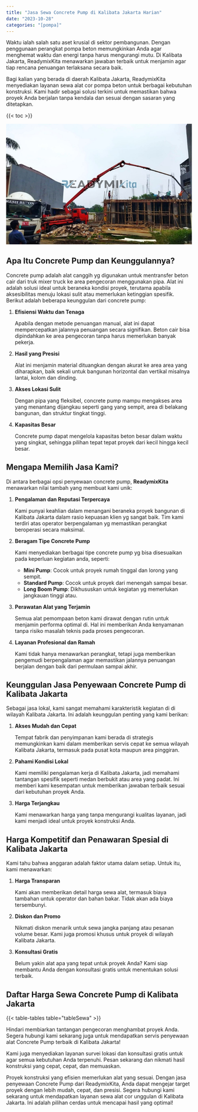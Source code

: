 ```yaml
---
title: "Jasa Sewa Concrete Pump di Kalibata Jakarta Harian"
date: "2023-10-28"
categories: "[pompa]"
---
```


Waktu ialah salah satu aset krusial di sektor pembangunan. Dengan penggunaan perangkat pompa beton memungkinkan Anda agar menghemat waktu dan energi tanpa harus mengurangi mutu. Di Kalibata Jakarta, ReadymixKita menawarkan jawaban terbaik untuk menjamin agar tiap rencana penuangan terlaksana secara baik.

Bagi kalian yang berada di daerah Kalibata Jakarta, ReadymixKita menyediakan layanan sewa alat cor pompa beton untuk berbagai kebutuhan konstruksi. Kami hadir sebagai solusi terkini untuk memastikan bahwa proyek Anda berjalan tanpa kendala dan sesuai dengan sasaran yang ditetapkan.

{{< toc >}}

![Jasa Sewa Concrete Pump di Kalibata Jakarta Harian](/images/pompa/sewa-pompa-16.jpg)

## Apa Itu Concrete Pump dan Keunggulannya?

Concrete pump adalah alat canggih yg digunakan untuk mentransfer beton cair dari truk mixer truck ke area pengecoran menggunakan pipa. Alat ini adalah solusi ideal untuk beraneka kondisi proyek, terutama apabila aksesibilitas menuju lokasi sulit atau memerlukan ketinggian spesifik. Berikut adalah beberapa keunggulan dari concrete pump:

1. **Efisiensi Waktu dan Tenaga**

   Apabila dengan metode penuangan manual, alat ini dapat mempercepatkan jalannya penuangan secara signifikan. Beton cair bisa dipindahkan ke area pengecoran tanpa harus memerlukan banyak pekerja.

2. **Hasil yang Presisi**

   Alat ini menjamin material dituangkan dengan akurat ke area area yang diharapkan, baik sekali untuk bangunan horizontal dan vertikal misalnya lantai, kolom dan dinding.

3. **Akses Lokasi Sulit**

   Dengan pipa yang fleksibel, concrete pump mampu mengakses area yang menantang dijangkau seperti gang yang sempit, area di belakang bangunan, dan struktur tingkat tinggi.

4. **Kapasitas Besar**

   Concrete pump dapat mengelola kapasitas beton besar dalam waktu yang singkat, sehingga pilihan tepat tepat proyek dari kecil hingga kecil besar.

## Mengapa Memilih Jasa Kami?

Di antara berbagai opsi penyewaan concrete pump, **ReadymixKita** menawarkan nilai tambah yang membuat kami unik:

1. **Pengalaman dan Reputasi Terpercaya**

   Kami punyai keahlian dalam menangani beraneka proyek bangunan di Kalibata Jakarta dalam rasio kepuasan klien yg sangat baik. Tim kami terdiri atas operator berpengalaman yg memastikan perangkat beroperasi secara maksimal.

2. **Beragam Tipe Concrete Pump**

   Kami menyediakan berbagai tipe concrete pump yg bisa disesuaikan pada keperluan kegiatan anda, seperti:
   - **Mini Pump**: Cocok untuk proyek rumah tinggal dan lorong yang sempit.
   - **Standard Pump**: Cocok untuk proyek dari menengah sampai besar.
   - **Long Boom Pump**: Dikhususkan untuk kegiatan yg memerlukan jangkauan tinggi atau.

3. **Perawatan Alat yang Terjamin**

   Semua alat pemompaan beton kami dirawat dengan rutin untuk menjamin performa optimal di. Hal ini memberikan Anda kenyamanan tanpa risiko masalah teknis pada proses pengecoran.

4. **Layanan Profesional dan Ramah**

   Kami tidak hanya menawarkan perangkat, tetapi juga memberikan pengemudi berpengalaman agar memastikan jalannya penuangan berjalan dengan baik dari permulaan sampai akhir.

## Keunggulan Jasa Penyewaan Concrete Pump di Kalibata Jakarta

Sebagai jasa lokal, kami sangat memahami karakteristik kegiatan di di wilayah Kalibata Jakarta. Ini adalah keunggulan penting yang kami berikan:

1. **Akses Mudah dan Cepat**

   Tempat fabrik dan penyimpanan kami berada di strategis memungkinkan kami dalam memberikan servis cepat ke semua wilayah Kalibata Jakarta, termasuk pada pusat kota maupun area pinggiran.

2. **Pahami Kondisi Lokal**

   Kami memiliki pengalaman kerja di Kalibata Jakarta, jadi memahami tantangan spesifik seperti medan berbukit atau area yang padat. Ini memberi kami kesempatan untuk memberikan jawaban terbaik sesuai dari kebutuhan proyek Anda.

3. **Harga Terjangkau**

   Kami menawarkan harga yang tanpa mengurangi kualitas layanan, jadi kami menjadi ideal untuk proyek konstruksi Anda.

## Harga Kompetitif dan Penawaran Spesial di Kalibata Jakarta

Kami tahu bahwa anggaran adalah faktor utama dalam setiap. Untuk itu, kami menawarkan:

1. **Harga Transparan**

   Kami akan memberikan detail harga sewa alat, termasuk biaya tambahan untuk operator dan bahan bakar. Tidak akan ada biaya tersembunyi.

2. **Diskon dan Promo**

   Nikmati diskon menarik untuk sewa jangka panjang atau pesanan volume besar. Kami juga promosi khusus untuk proyek di wilayah Kalibata Jakarta.

3. **Konsultasi Gratis**

   Belum yakin alat apa yang tepat untuk proyek Anda? Kami siap membantu Anda dengan konsultasi gratis untuk menentukan solusi terbaik.

## Daftar Harga Sewa Concrete Pump di Kalibata Jakarta

{{< table-tables table="tableSewa" >}}

Hindari membiarkan tantangan pengecoran menghambat proyek Anda. Segera hubungi kami sekarang juga untuk mendapatkan servis penyewaan alat Concrete Pump terbaik di Kalibata Jakarta!

Kami juga menyediakan layanan survei lokasi dan konsultasi gratis untuk agar semua kebutuhan Anda terpenuhi. Pesan sekarang dan nikmati hasil konstruksi yang cepat, cepat, dan memuaskan.

Proyek konstruksi yang efisien memerlukan alat yang sesuai. Dengan jasa penyewaan Concrete Pump dari ReadymixKita, Anda dapat mengejar target proyek dengan lebih mudah, cepat, dan presisi. Segera hubungi kami sekarang untuk mendapatkan layanan sewa alat cor unggulan di Kalibata Jakarta. Ini adalah pilihan cerdas untuk mencapai hasil yang optimal!